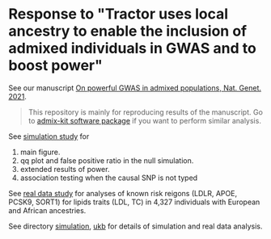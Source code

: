 # Response to "Tractor uses local ancestry to enable the inclusion of admixed individuals in GWAS and to boost power"

See our manuscript [On powerful GWAS in admixed populations, Nat. Genet. 2021](https://www.nature.com/articles/s41588-021-00953-5).

> This repository is mainly for reproducing results of the manuscript. Go to [admix-kit software package](https://github.com/KangchengHou/admix-kit) if you want to perform similar analysis. 

See [simulation study](
https://nbviewer.jupyter.org/github/bogdanlab/tractor-response/blob/main/simulation/results.ipynb) for
1. main figure.
2. qq plot and false positive ratio in the null simulation.
3. extended results of power.
4. association testing when the causal SNP is not typed

See [real data study](https://nbviewer.jupyter.org/github/bogdanlab/tractor-response/blob/main/ukb/04_assoc.ipynb) 
for analyses of known risk reigons (LDLR, APOE, PCSK9, SORT1) for lipids traits (LDL, TC) in 4,327 individuals
with European and African ancestries.


See directory [simulation](simulation), [ukb](ukb) for details of simulation and real data analysis.
